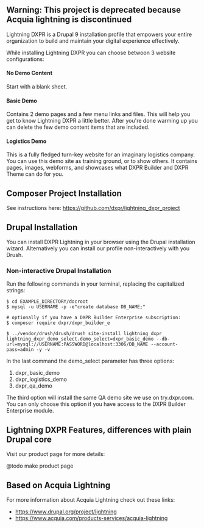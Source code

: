 ## Warning: This project is deprecated because Acquia lightning is discontinued

Lightning DXPR is a Drupal 9 installation profile that empowers your entire organization to build and maintain your digital experience effectively. 

While installing Lightning DXPR you can choose betwoon 3 website configurations:

#### No Demo Content

Start with a blank sheet.

#### Basic Demo

Contains 2 demo pages and a few menu links and files. This will help you get to know Lightning DXPR a little better. After you're done warming up you can delete the few demo content items that are included.

#### Logistics Demo

This is a fully fledged turn-key website for an imaginary logistics company. You can use this demo site as training ground, or to show others. It contains pages, images, webforms, and showcases what DXPR Builder and DXPR Theme can do for you.

## Composer Project Installation

See instructions here: https://github.com/dxpr/lightning_dxpr_project

## Drupal Installation

You can install DXPR Lightning in your browser using the Drupal installation wizard. Alternatively you can install our profile non-interactively with you Drush.

### Non-interactive Drupal Installation

Run the following commands in your terminal, replacing the capitalized strings:

```
$ cd EXAMPLE_DIRECTORY/docroot
$ mysql -u USERNAME -p -e"create database DB_NAME;"

# optionally if you have a DXPR Builder Enterprise subscription:
$ composer require dxpr/dxpr_builder_e

$ ../vendor/drush/drush/drush site-install lightning_dxpr lightning_dxpr_demo_select.demo_select=dxpr_basic_demo --db-url=mysql://USERNAME:PASSWORD@localhost:3306/DB_NAME --account-pass=admin -y -v
```

In the last command the demo_select parameter has three options:

1. dxpr_basic_demo
2. dxpr_logistics_demo
3. dxpr_qa_demo

The third option will install the same QA demo site we use on try.dxpr.com. You can only choose this option if you have access to the DXPR Builder Enterprise module.


## Lightning DXPR Features, differences with plain Drupal core

Visit our product page for more details:

@todo make product page

## Based on Acquia Lightning

For more information about Acquia Lightning check out these links:

* https://www.drupal.org/project/lightning
* https://www.acquia.com/products-services/acquia-lightning


